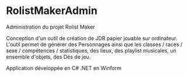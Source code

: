 # RolistMakerAdmin
Administration du projet Rolist Maker

Conception d'un outil de création de JDR papier jouable sur ordinateur.
L'outil permet de générer des Personnages ainsi que les classes / races / sexe / compétences / statistiques, des lieux, des playlist musicales, un ensemble d'objets, des Dés de jeu.

Application développée en C# .NET en Winform
